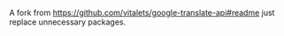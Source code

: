 A fork from https://github.com/vitalets/google-translate-api#readme just replace unnecessary packages.